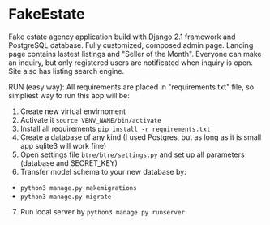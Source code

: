 # FakeEstate

Fake estate agency application build with Django 2.1 framework and PostgreSQL database. 
Fully customized, composed admin page. Landing page contains lastest listings and "Seller of the Month". 
Everyone can make an inquiry, but only registered users are notificated when inquiry is open. Site also has listing search engine.

RUN (easy way):
All requirements are placed in "requirements.txt" file, so simpliest way to run this app will be:
1. Create new virtual envirnoment
2. Activate it `source VENV_NAME/bin/activate`
3. Install all requirements `pip install -r requirements.txt`
4. Create a database of any kind (I used Postgres, but as long as it is small app sqlite3 will work fine)
5. Open settings file `btre/btre/settings.py` and set up all parameters (database and SECRET_KEY)
6. Transfer model schema to your new database by: 
- `python3 manage.py makemigrations`
- `python3 manage.py migrate` 
7. Run local server by `python3 manage.py runserver`


